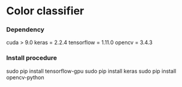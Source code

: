 # Color classifier

### Dependency 

cuda > 9.0 
keras = 2.2.4
tensorflow = 1.11.0
opencv = 3.4.3


### Install procedure

sudo pip install tensorflow-gpu
sudo pip install keras
sudo pip install opencv-python



